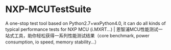 # NXP-MCUTestSuite
A one-stop test tool based on Python2.7+wxPython4.0, it can do all kinds of typical performance tests for NXP MCU (i.MXRT...) | 恩智浦MCU性能测试一站式工具，助你轻松获得一系列性能测试结果（core benchmark, power consumption, io speed, memory stability...）
